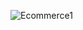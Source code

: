 ![Ecommerce1](https://github.com/bhoyarnikhil12/Ecommerce.git.in/assets/140892322/4c418b7d-744b-478c-8a96-75fa4546880e)

